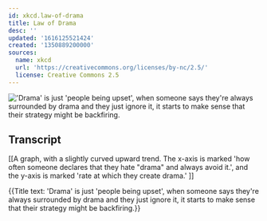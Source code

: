 ```yaml
---
id: xkcd.law-of-drama
title: Law of Drama
desc: ''
updated: '1616125521424'
created: '1350889200000'
sources:
  name: xkcd
  url: 'https://creativecommons.org/licenses/by-nc/2.5/'
  license: Creative Commons 2.5
---
```

!['Drama' is just 'people being upset', when someone says they're always surrounded by drama and they just ignore it, it starts to make sense that their strategy might be backfiring.](https://imgs.xkcd.com/comics/law_of_drama.png)

## Transcript
[[A graph, with a slightly curved upward trend. The x-axis is marked 'how often someone declares that they hate "drama" and always avoid it.', and the y-axis is marked 'rate at which they create drama.' ]]

{{Title text: 'Drama' is just 'people being upset', when someone says they're always surrounded by drama and they just ignore it, it starts to make sense that their strategy might be backfiring.}}
